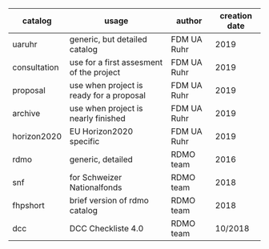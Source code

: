| catalog	| usage | author | creation date |
|---------|------|--------|---------------|
| uaruhr       | generic, but detailed catalog            | FDM UA Ruhr | 2019 |
| consultation | use for a first assesment of the project | FDM UA Ruhr | 2019 |
| proposal     | use when project is ready for a proposal | FDM UA Ruhr | 2019 |
| archive      | use when project is nearly finished      | FDM UA Ruhr | 2019 |
| horizon2020  | EU Horizon2020 specific | FDM UA Ruhr | 2019 | 
|rdmo          |generic, detailed |	RDMO team	|2016|
|snf|	for Schweizer Nationalfonds|	RDMO team|	2018	
|fhpshort|	brief version of rdmo catalog |	RDMO team |	2018
|dcc | DCC Checkliste 4.0 | RDMO team | 10/2018|
